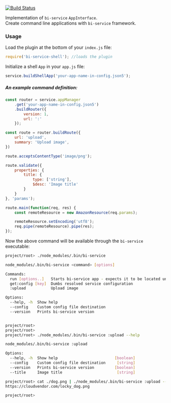 [![Build Status](https://travis-ci.org/BohemiaInteractive/bi-service-shell.svg?branch=master)](https://travis-ci.org/BohemiaInteractive/bi-service-shell)

Implementation of `bi-service` `AppInterface`.  
Create command line applications with `bi-service` framework.

### Usage

Load the plugin at the bottom of your `index.js` file:

```javascript
require('bi-service-shell'); //loads the plugin
```

Initialize a shell `App` in your `app.js` file:
```javascript
service.buildShellApp('your-app-name-in-config.json5');
```

##### An example command definition:
```javascript
const router = service.appManager
    .get('your-app-name-in-config.json5')
    .buildRouter({
        version: 1,
        url: ':'
    });

const route = router.buildRoute({
    url: 'upload',
    summary: 'Upload image',
})

route.acceptsContentType('image/png');

route.validate({
    properties: {
        title: {
            type: ['string'],
            $desc: 'Image title'
        }
    }
}, 'params');

route.main(function(req, res) {
    const remoteResource = new AmazonResource(req.params);

    remoteResource.setEncoding('utf8');
    req.pipe(remoteResource).pipe(res);
});
```

Now the above command will be available through the `bi-service` executable:

```bash
project/root> ./node_modules/.bin/bi-service

node_modules/.bin/bi-service <command> [options]

Commands:
  run [options..]   Starts bi-service app - expects it to be located under cwd    [aliases: start, serve]
  get:config [key]  Dumbs resolved service configuration
  :upload           Upload image

Options:
  --help, -h  Show help                                                           [boolean]
  --config    Custom config file destination                                       [string]
  --version   Prints bi-service version                                           [boolean]


project/root>
project/root>
project/root> ./node_modules/.bin/bi-service :upload --help

node_modules/.bin/bi-service :upload

Options:
  --help, -h  Show help                         [boolean]
  --config    Custom config file destination     [string]
  --version   Prints bi-service version         [boolean]
  --title     Image title                        [string]

project/root> cat ./dog.png | ./node_modules/.bin/bi-service :upload --title Loky
https://cloudvendor.com/locky_dog.png

project/root>
```
